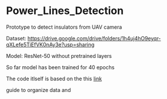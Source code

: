 # Power_Lines_Detection
Prototype to detect insulators from UAV camera

Dataset: https://drive.google.com/drive/folders/1h4uj4hO9eyqr-qXLefe5TiEfVK0nAy3e?usp=sharing

Model: ResNet-50 without pretrained layers

So far model has been trained for 40 epochs

The code itlself is based on the this [link](https://programmer.group/train-your-faster-rcnn-target-detection-model-using-pytorch.html)


guide to organize data and 
